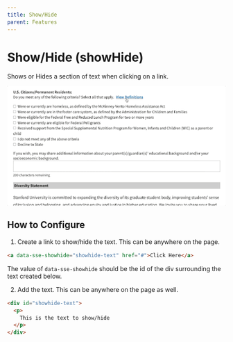 ```yaml
---
title: Show/Hide
parent: Features
---
```


# Show/Hide (showHide)
Shows or Hides a section of text when clicking on a link.

![showHide](docs/images/showhide.gif?raw=true)

## How to Configure
1. Create a link to show/hide the text. This can be anywhere on the page.
```html
<a data-sse-showhide="showhide-text" href="#">Click Here</a>
```

The value of `data-sse-showhide` should be the id of the div surrounding the text created below.

2. Add the text. This can be anywhere on the page as well.
```html
<div id="showhide-text">
  <p>
    This is the text to show/hide
  </p>
</div>
```
